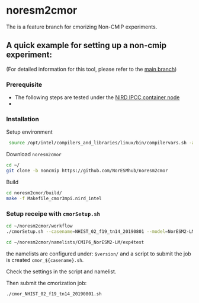 # noresm2cmor

The is a feature branch for cmorizing Non-CMIP experiments.

## A quick example for setting up a non-cmip experiment:
(For detailed information for this tool, please refer to the [main branch](://github.com/NorESMhub/noresm2cmor/blob/9b4b7db16bb110095bb13d4f628ea744a062220c/README.md))

### Prerequisite
* The following steps are tested under the [NIRD IPCC container node](ipcc.nird.sigma2.no)
*

### Installation

Setup environment
```bash
 source /opt/intel/compilers_and_libraries/linux/bin/compilervars.sh -arch intel64 -platform linux
```

Download `noresm2cmor`
```bash
cd ~/
git clone -b noncmip https://github.com/NorESMhub/noresm2cmor
```

Build 
```bash
cd noresm2cmor/build/  
make -f Makefile_cmor3mpi.nird_intel
```

### Setup receipe with `cmorSetup.sh`

```bash
cd ~/noresm2cmor/workflow
./cmorSetup.sh --casename=NHIST_02_f19_tn14_20190801 --model=NorESM2-LM --expid=exp4test --expidref=historical --version=v20210811 --year1=2015 --yearn=2050 --realization=1 --physics=1 --forcing=1 --mpi=DMPI --ibasedir=/projects/NS2345K/noresm/cases --obasedir=/projects/NS9034K/CMIP6/.cmorout

cd ~/noresm2cmor/namelists/CMIP6_NorESM2-LM/exp4test
```
the namelists are configured under: `$version/`
and a script to submit the job is created `cmor_${casename}.sh`.

Check the settings in the script and namelist.

Then submit the cmorization job:
```bash
./cmor_NHIST_02_f19_tn14_20190801.sh
```

